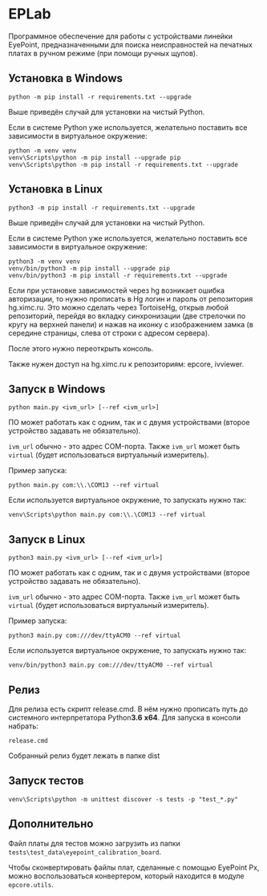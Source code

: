 # EPLab

Программное обеспечение для работы с устройствами линейки EyePoint, предназначенными для поиска неисправностей на печатных платах в ручном режиме (при помощи ручных щупов).

## Установка в Windows
```
python -m pip install -r requirements.txt --upgrade
```
Выше приведён случай для установки на чистый Python.

Если в системе Python уже используется, желательно поставить все зависимости в виртуальное окружение:

```
python -m venv venv
venv\Scripts\python -m pip install --upgrade pip
venv\Scripts\python -m pip install -r requirements.txt --upgrade
```

## Установка в Linux

```
python3 -m pip install -r requirements.txt --upgrade
```
Выше приведён случай для установки на чистый Python.

Если в системе Python уже используется, желательно поставить все зависимости в виртуальное окружение:

```
python3 -m venv venv
venv/bin/python3 -m pip install --upgrade pip
venv/bin/python3 -m pip install -r requirements.txt --upgrade
```

Если при установке зависимостей через hg возникает ошибка авторизации, то нужно прописать в Hg логин и пароль от репозитория hg.ximc.ru. Это можно сделать через TortoiseHg, открыв любой репозиторий, перейдя во вкладку синхронизации (две стрелочки по кругу на верхней панели) и нажав на иконку с изображением замка (в середине страницы, слева от строки с адресом сервера). 

После этого нужно переоткрыть консоль.

Также нужен доступ на hg.ximc.ru к репозиториям: epcore, ivviewer.

## Запуск в Windows
```
python main.py <ivm_url> [--ref <ivm_url>]
```
ПО может работать как с одним, так и с двумя устройствами (второе устройство задавать не обязательно).

`ivm_url` обычно - это адрес COM-порта. Также `ivm_url` может быть `virtual` (будет использоваться виртуальный измеритель).

Пример запуска:

```
python main.py com:\\.\COM13 --ref virtual
```

Если используется виртуальное окружение, то запускать нужно так:

```
venv\Scripts\python main.py com:\\.\COM13 --ref virtual
```

## Запуск в Linux

```
python3 main.py <ivm_url> [--ref <ivm_url>]
```
ПО может работать как с одним, так и с двумя устройствами (второе устройство задавать не обязательно).

`ivm_url` обычно - это адрес COM-порта. Также `ivm_url` может быть `virtual` (будет использоваться виртуальный измеритель).

Пример запуска:

```
python3 main.py com:///dev/ttyACM0 --ref virtual
```

Если используется виртуальное окружение, то запускать нужно так:

```
venv/bin/python3 main.py com:///dev/ttyACM0 --ref virtual
```

## Релиз

Для релиза есть скрипт release.cmd. В нём нужно прописать путь до системного 
интерпретатора Python**3.6** **x64**. Для запуска в консоли набрать:
```
release.cmd
```
Собранный релиз будет лежать в папке dist

## Запуск тестов

```
venv\Scripts\python -m unittest discover -s tests -p "test_*.py"
```

## Дополнительно

Файл платы для тестов можно загрузить из папки  `tests\test_data\eyepoint_calibration_board`.

Чтобы сконвертировать файлы плат, сделанные с помощью EyePoint Px, можно воспользоваться конвертером, который находится в модуле `epcore.utils`.

